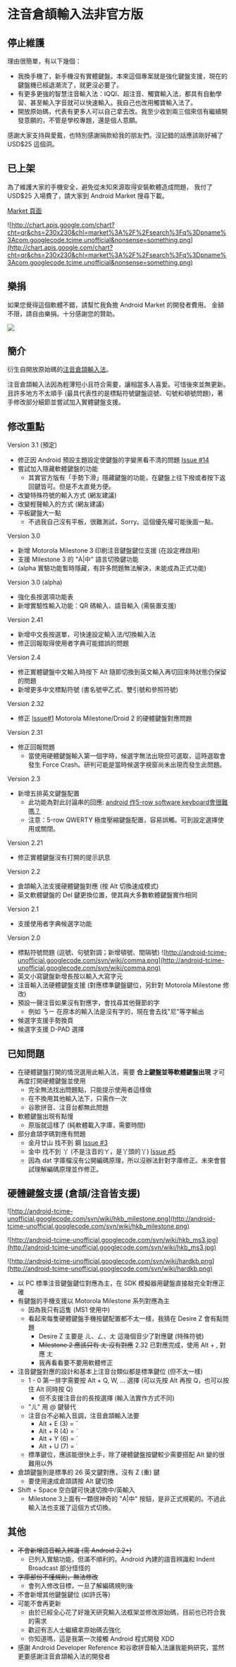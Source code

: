 # 注音倉頡輸入法非官方版 #

## 停止維護 ##

理由很簡單，有以下幾個：
  * 我換手機了，新手機沒有實體鍵盤。本來這個專案就是強化鍵盤支援，現在的鍵盤機已經退潮流了，就更沒必要了。
  * 有更多更強的智慧注音輸入法：IQQI、超注音、觸寶輸入法，都具有自動學習、甚至輸入字音就可以快速輸入。我自己也改用觸寶輸入法了。
  * 開放原始碼，代表有更多人可以自己拿去改。我至少收到兩三個來信有繼續開發意願的，不管是學校專題，還是個人意願。

感謝大家支持與愛戴，也特別感謝捐款給我的朋友們。沒記錯的話應該剛好補了 USD$25 這個洞。

## 已上架 ##

為了維護大家的手機安全，避免從未知來源取得安裝軟體造成問題，
我付了 USD$25 入場費了，請大家到 Android Market 搜尋下載。

[Market 頁面](https://market.android.com/details?id=com.googlecode.tcime.unofficial)

![http://chart.apis.google.com/chart?cht=qr&chs=230x230&chl=market%3A%2F%2Fsearch%3Fq%3Dpname%3Acom.googlecode.tcime.unofficial&nonsense=something.png](http://chart.apis.google.com/chart?cht=qr&chs=230x230&chl=market%3A%2F%2Fsearch%3Fq%3Dpname%3Acom.googlecode.tcime.unofficial&nonsense=something.png)

## 樂捐 ##

如果您覺得這個軟體不錯，請幫忙我負擔 Android Market 的開發者費用。
金額不限，請自由樂捐。十分感謝您的贊助。

[![](http://www.paypal.com/zh_XC/i/btn/btn_donate_LG.gif)](http://scribe.chkkk.idv.tw/donate.htm)

## 簡介 ##

衍生自開放原始碼的[注音倉頡輸入法](http://code.google.com/p/android-traditional-chinese-ime/)。

注音倉頡輸入法因為輕薄短小且符合需要，讓相當多人喜愛。可惜後來並無更新。且許多地方不太順手 (最具代表性的是標點符號鍵盤逗號、句號和頓號問題)，著手修改部分細節並嘗試加入實體鍵盤支援。

## 修改重點 ##

Version 3.1 (預定)
  * 修正因 Android 預設主題設定使鍵盤的字變黑看不清的問題 [Issue #14](http://code.google.com/p/android-traditional-chinese-ime/issues/detail?id=14)
  * 嘗試加入隱藏軟體鍵盤的功能
    * 其實官方版有「手勢下滑」隱藏鍵盤的功能，在鍵盤上往下撥或者按下返回鍵皆可。但是不太直覺方便。
  * 改變特殊符號的輸入方式 (網友建議)
  * 改變輕聲輸入的方式 (網友建議)
  * 平板鍵盤大一點
    * 不過我自己沒有平板，很難測試，Sorry。這個優先權可能後面一點。

Version 3.0
  * 新增 Motorola Milestone 3 印刷注音鍵盤鍵位支援 (在設定裡啟用)
  * 支援 Milestone 3 的 "A|中" 語言切換鍵功能
  * (alpha 實驗功能暫時隱藏，有許多問題無法解決，未能成為正式功能)

Version 3.0 (alpha)
  * 強化長按選項功能表
  * 新增實驗性輸入功能：QR 碼輸入、語音輸入 (需裝置支援)

Version 2.41
  * 新增中文長按選單，可快速設定輸入法/切換輸入法
  * 修正回報取得使用者字典可能錯誤的問題

Version 2.4
  * 修正實體鍵盤中文輸入時按下 Alt 隨即切換到英文輸入再切回來時狀態仍保留的問題
  * 新增更多中文標點符號 (書名號甲乙式、雙引號和參照符號)

Version 2.32
  * 修正 [Issue#1](https://code.google.com/p/android-tcime-unofficial/issues/detail?id=#1) Motorola Milestone/Droid 2 的硬體鍵盤對應問題

Version 2.31
  * 修正回報問題
    * 當使用硬體鍵盤輸入第一個字時，候選字無法出現但可選取，這時選取會發生 Force Crash。研判可能是當時候選字視窗尚未出現而發生此問題。

Version 2.3
  * 新增五排英文鍵盤配置
    * 此功能為對此討論串的回應: [android 作5-row software keyboard會很難嗎？](http://www.mobile01.com/topicdetail.php?f=423&t=2079909)
    * 注意：5-row QWERTY 極度壓縮鍵盤配置，容易誤觸。可到設定選擇使用或關閉。

Version 2.21
  * 修正實體鍵盤沒有打開的提示訊息

Version 2.2
  * 倉頡輸入法支援硬體鍵盤對應 (按 Alt 切換速成模式)
  * 英文軟體鍵盤的 Del 鍵更換位置，使其與大多數軟體鍵盤實作相同

Version 2.1
  * 支援使用者字典候選字功能

Version 2.0
  * 標點符號問題 (逗號、句號對調；新增頓號、間隔號)
![http://android-tcime-unofficial.googlecode.com/svn/wiki/comma.png](http://android-tcime-unofficial.googlecode.com/svn/wiki/comma.png)
  * 英文小寫鍵盤新增長按以輸入大寫字元
  * 注音輸入法硬體鍵盤支援 (對應標準鍵盤鍵位，另針對 Motorola Milestone 修改)
  * 預設一聲注音如果沒有對應字，會找尋其他聲節的字
    * 例如 ㄋㄧ 在原本的輸入法是沒有字的，現在會去找"尼"等字輸出
  * 候選字支援手勢換頁
  * 候選字支援 D-PAD 選擇

## 已知問題 ##

  * 在硬體鍵盤打開的情況選用此輸入法，需要 **合上鍵盤並等軟體鍵盤出現** 才可再度打開硬體鍵盤並使用
    * 完全無法找出問題點，只能提示使用者這樣做
    * 在不換用其他輸入法下，只需作一次
    * 谷歌拼音、注音台都無此問題
  * 軟體鍵盤出現有點慢
    * 原版就這樣了 (純軟體載入字庫，需要時間)
  * 部分倉頡字碼對應有問題
    * 金月廿山 找不到 鋼 [Issue #3](http://code.google.com/p/android-traditional-chinese-ime/issues/detail?id=3)
    * 金中 找不到 丫 (不是注音的ㄚ，是丫頭的丫) [Issue #5](http://code.google.com/p/android-traditional-chinese-ime/issues/detail?id=5)
    * 因為 dat 字庫檔沒有公開編碼原理，所以沒辦法針對字庫修正。未來會嘗試理解編碼原理並作修正。

## 硬體鍵盤支援 (倉頡/注音皆支援) ##

![http://android-tcime-unofficial.googlecode.com/svn/wiki/hkb_milestone.png](http://android-tcime-unofficial.googlecode.com/svn/wiki/hkb_milestone.png)

![http://android-tcime-unofficial.googlecode.com/svn/wiki/hkb_ms3.jpg](http://android-tcime-unofficial.googlecode.com/svn/wiki/hkb_ms3.jpg)

![http://android-tcime-unofficial.googlecode.com/svn/wiki/hardkb.png](http://android-tcime-unofficial.googlecode.com/svn/wiki/hardkb.png)

  * 以 PC 標準注音鍵盤鍵位對應為主，在 SDK 模擬器用鍵盤直接敲完全對應正確
  * 有鍵盤的手機支援以 Motorola Milestone 系列對應為主
    * 因為我只有這隻 (MS1 使用中)
    * 看起來每隻硬體鍵盤手機按鍵配置都不太一樣，我猜在 Desire Z 會有點問題
      * Desire Z 主要是 ㄦ、ㄥ、ㄤ 這幾個音少了對應鍵 (特殊符號)
      * ~~Milestone 2 應該只有 ㄤ 沒有對應~~ 2.32 已對應完成，使用 Alt + , 對應 ㄤ
      * 我再看看要不要用軟體修正
  * 注音鍵盤對應的設計和基本上注音台類似都是標準鍵位 (但不太一樣)
    * 1 - 0 第一排字需要按 Alt + Q, W, ... 選擇 (可以先按 Alt 再按 Q，也可以按住 Alt 同時按 Q)
      * 但不支援注音台的長按選擇 (輸入法實作方式不同)
    * "ㄦ" 用 @ 鍵替代
    * 注音台不必輸入音調，注音倉頡輸入法要
      * Alt + E (3) = ˇ
      * Alt + R (4) = ˋ
      * Alt + Y (6) = ˊ
      * Alt + U (7) = ˙
    * 標準鍵位，應該能很快上手，除了硬體鍵盤按鍵較少需要搭配 Alt 變的很難用以外
  * 倉頡鍵盤則是標準的 26 英文鍵對應，沒有 Z (重) 鍵
    * 要使用速成倉頡請按 Alt 鍵切換
  * Shift + Space 空白鍵可快速切換中/英輸入
    * Milestone 3上面有一顆很神奇的 "A|中" 按鈕，是非正式規範的。不過此輸入法也支援了這個方式切換。

## 其他 ##

  * ~~不會新增語音輸入辨識 (需 Android 2.2+)~~
    * 已列入實驗功能，但滿不順利的。Android 內建的語音辨識和 Indent Broadcast 部分怪怪的
  * ~~字庫部份不懂規則，無法修改~~
    * 會列入修改目標，一旦了解編碼規則後
  * 不會新增其他鍵盤鍵位 (如許氏等)
  * 可能不會再更新
    * 由於已經全心花了好幾天研究輸入法框架並修改原始碼，目前也已符合我的需求
    * 歡迎有志人士繼續拿原始碼去強化
    * 你知道嗎，這是我第一次接觸 Android 程式開發 XDD
  * 感謝 Android Developer Reference 和谷歌拼音輸入法讓我能夠研究，當然更要感謝注音倉頡輸入法的開發者